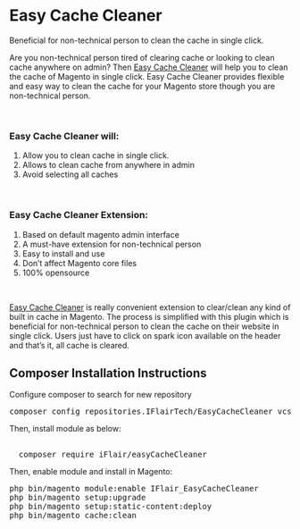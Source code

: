 Easy Cache Cleaner
===
Beneficial for non-technical person to clean the cache in single click.

<p>Are you non-technical person tired of clearing cache or looking to clean cache anywhere on admin? Then <u>Easy Cache Cleaner</u> will help you to clean the cache of Magento in single click. Easy Cache Cleaner provides flexible and easy way to clean the cache for your Magento store though you are non-technical person.</p><br />

<h3>Easy Cache Cleaner will:</h3>
<ol>
<li>Allow you to clean cache in single click.</li>
<li>Allows to clean cache from anywhere in admin</li>
<li>Avoid selecting all caches</li>
</ol><br />

<h3>Easy Cache Cleaner Extension:</h3>
<ol>
<li>Based on default magento admin interface</li>
<li>A must-have extension for non-technical person</li>
<li>Easy to install and use</li>
<li>Don’t affect Magento core files</li>
<li>100% opensource</li>
</ol><br />

<p><u>Easy Cache Cleaner</u> is really convenient extension to clear/clean any kind of built in cache in Magento. The process is simplified with this plugin which is beneficial for non-technical person to clean the cache on their website in single click. Users just have to click on spark icon available on the header and that’s it, all cache is cleared.</p>

<h2>Composer Installation Instructions</h2>
Configure composer to search for new repository
<pre>
composer config repositories.IFlairTech/EasyCacheCleaner vcs https://github.com/IFlairTech/EasyCacheCleaner
</pre>
Then, install module as below:
<pre>  
  composer require iFlair/easyCacheCleaner
</pre>
Then, enable module and install in Magento:
<pre>
php bin/magento module:enable IFlair_EasyCacheCleaner
php bin/magento setup:upgrade
php bin/magento setup:static-content:deploy
php bin/magento cache:clean
</pre>